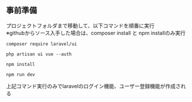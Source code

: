 ## 事前準備

プロジェクトフォルダまで移動して、以下コマンドを順番に実行  
※githubからソース入手した場合は、composer install と npm installのみ実行  

```
composer require laravel/ui
```
```
php artisan ui vue --auth
```
```
npm install
```
```
npm run dev
```

上記コマンド実行のみでlaravelのログイン機能、ユーザー登録機能が作成される
